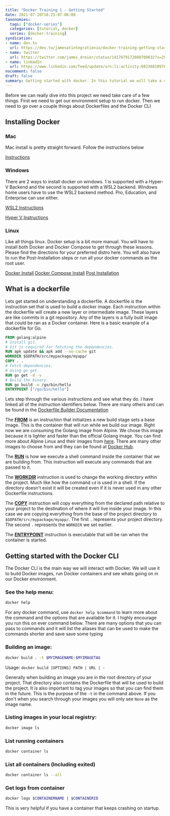 ```yaml
---
title: "Docker Training 1 - Getting Started"
date: 2021-07-20T18:25:07-06:00
taxonomies:
  tags: ["docker-series"]
  categories: [tutorial, docker]
  series: [docker-training]
syndication:
- name: dev.to
  url: https://dev.to/jamesatintegrationio/docker-training-getting-started-3p65
- name: twitter
  url: https://twitter.com/james_dreier/status/1417679172080709632?s=20
- name: linkedIn
  url: https://www.linkedin.com/feed/update/urn:li:activity:6823681897802141696
nocomment: false
draft: false
summary: Getting started with docker. In this tutorial we will take a quick run at getting our environment set up in preparation for the rest of the series.
---
```


Before we can really dive into this project we need take care of a few things. First we need to get our environment setup to run docker. Then we need to go over a couple things about Dockerfiles and the Docker CLI 

## Installing Docker

### Mac

Mac install is pretty straight forward. Follow the instructions below

[Instructions](https://docs.docker.com/docker-for-mac/install/)

### Windows
There are 2 ways to install docker on windows. 1 is supported with a Hyper-V Backend and the second is supported with a WSL2 backend. Windows home users have to use the WSL2 backend method. Pro, Education, and Enterprise can use either.

[WSL2 Instructions](https://docs.docker.com/docker-for-windows/install-windows-home/)

[Hyper V Instructions](https://docs.docker.com/docker-for-windows/install/)


### Linux

Like all things linux. Docker setup is a bit more manual. You will have to install both Docker and Docker Compose to get through these lessons. Please find the directions for your preferred distro here. You will also have to run the Post-Installation steps or run all your docker commands as the root user.

[Docker Install](https://docs.docker.com/engine/install/)
[Docker Compose Install](https://docs.docker.com/compose/install/)
[Post Installation](https://docs.docker.com/engine/install/linux-postinstall/)

## What is a dockerfile

Lets get started on understanding a dockerfile. A dockerfile is the instruction set that is used to build a docker image. Each instruction within the dockerfile will create a new layer or intermediate image. These layers are like commits in a git repository. Any of the layers is a fully built image that could be ran as a Docker container. Here is a basic example of a dockerfile for Go.
```dockerfile
FROM golang:alpine
# Install git.
# Git is required for fetching the dependencies.
RUN apk update && apk add --no-cache git
WORKDIR $GOPATH/src/mypackage/myapp/
COPY . .
# Fetch dependencies.
# Using go get.
RUN go get -d -v
# Build the binary.
RUN go build -o /go/bin/hello
ENTRYPOINT ["/go/bin/hello"]
```
Lets step through the various instructions and see what they do. I have linked all of the instruction identifiers below. There are many others and can be found in the [Dockerfile Builder Documentation](https://docs.docker.com/engine/reference/builder/)

The [__FROM__](https://docs.docker.com/engine/reference/builder/#from) is an instruction that initializes a new build stage sets a base image. This is the container that will run while we build our image. Right now we are consuming the Golang image from Alpine. We chose this image because it is lighter and faster than the official Golang image. You can find more about Alpine Linux and their images from [here](https://www.alpinelinux.org/about/). There are many other images to choose from and they can be found at [Docker Hub](https://hub.docker.com). 

The [__RUN__](https://docs.docker.com/engine/reference/builder/#run) is how we execute a shell command inside the container that we are building from. This instruction will execute any commands that are passed to it.

The [__WORKDIR__](https://docs.docker.com/engine/reference/builder/#workdir) instruction is used to change the working directory within the project. Much like how the command `cd` is used in a shell. If the directory doesn't exist it will be created even if it is never used in any other Dockerfile instructions.

The [__COPY__](https://docs.docker.com/engine/reference/builder/#copy) instruction will copy everything from the declared path relative to your project to the destination of where it will live inside your image. In this case we are copying everything from the base of the project directory to `$GOPATH/src/mypackage/myapp/`. The first `.` represents your project directory. The second `.` represents the `WORKDIR` we set earlier.

The [__ENTRYPOINT__](https://docs.docker.com/engine/reference/builder/#entrypoint) instruction is executable that will be ran when the container is started.

<!--adsense-->

## Getting started with the Docker CLI

The Docker CLI is the main way we will interact with Docker. We will use it to build Docker images, run Docker containers and see whats going on in our Docker environment.

### See the help menu: 
```sh
docker help 
```

For any docker command, use `docker help $command` to learn more about the command and the options that are available for it. I highly encourage you run this on ever command below. There are many options that you can pass to commands and it will list the aliases that can be used to make the commands shorter and save save some typing

### Building an image:
```sh
docker build . -t $MYIMAGENAME:$MYIMAGETAG
```
Usage: `docker build [OPTIONS] PATH | URL | -`

Generally when building an image you are in the root directory of your project. That directory also contains the Dockerfile that will be used to build the project. It is also important to tag your images so that you can find them in the future. This is the purpose of the `-t` in the command above. If you don't when you search through your images you will only see `None` as the image name. 

### Listing images in your local registry:
```sh
docker image ls
```

### List running containers
```sh
docker container ls
```

### List all containers (Including exited)
```sh
docker container ls --all
```

### Get logs from container
```sh
docker logs $CONTAINERNAME | $CONTAINERID
```
This is very helpful if you have a container that keeps crashing on startup.

